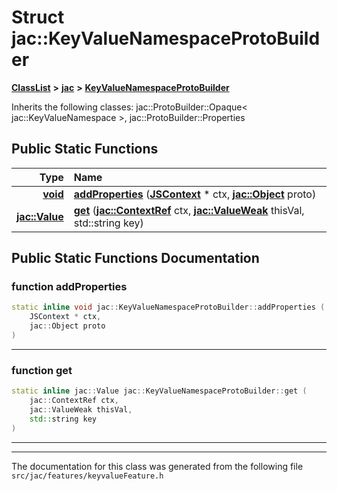 

# Struct jac::KeyValueNamespaceProtoBuilder



[**ClassList**](annotated.md) **>** [**jac**](namespacejac.md) **>** [**KeyValueNamespaceProtoBuilder**](structjac_1_1KeyValueNamespaceProtoBuilder.md)








Inherits the following classes: jac::ProtoBuilder::Opaque< jac::KeyValueNamespace >,  jac::ProtoBuilder::Properties




































## Public Static Functions

| Type | Name |
| ---: | :--- |
|  [**void**](classjac_1_1Device.md) | [**addProperties**](#function-addproperties) ([**JSContext**](classjac_1_1Device.md) \* ctx, [**jac::Object**](classjac_1_1Device.md) proto) <br> |
|  [**jac::Value**](classjac_1_1Device.md) | [**get**](#function-get) ([**jac::ContextRef**](classjac_1_1Device.md) ctx, [**jac::ValueWeak**](classjac_1_1Device.md) thisVal, std::string key) <br> |


























## Public Static Functions Documentation




### function addProperties 

```C++
static inline void jac::KeyValueNamespaceProtoBuilder::addProperties (
    JSContext * ctx,
    jac::Object proto
) 
```




<hr>



### function get 

```C++
static inline jac::Value jac::KeyValueNamespaceProtoBuilder::get (
    jac::ContextRef ctx,
    jac::ValueWeak thisVal,
    std::string key
) 
```




<hr>

------------------------------
The documentation for this class was generated from the following file `src/jac/features/keyvalueFeature.h`

